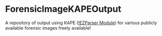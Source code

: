 # ForensicImageKAPEOutput
A repository of output using KAPE ([!EZParser Module](https://github.com/EricZimmerman/KapeFiles/blob/master/Modules/Compound/!EZParser.mkape)) for various publicly available forensic images freely available!
